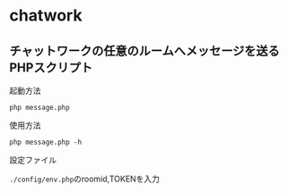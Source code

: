 # chatwork

## チャットワークの任意のルームへメッセージを送るPHPスクリプト

起動方法


`php message.php`


使用方法


`php message.php -h`


設定ファイル


`./config/env.php`のroomid,TOKENを入力



